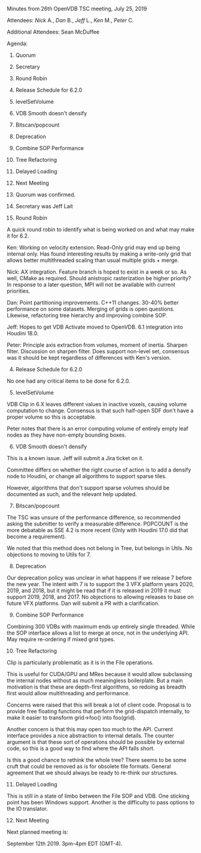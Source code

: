 Minutes from 26th OpenVDB TSC meeting, July 25, 2019

Attendees: *Nick* A., *Dan* B., *Jeff* L., *Ken* M., *Peter* C.

Additional Attendees: Sean McDuffee

Agenda:

1) Quorum
2) Secretary
3) Round Robin
4) Release Schedule for 6.2.0
5) levelSetVolume
6) VDB Smooth doesn't densify
7) Bitscan/popcount
8) Deprecation
9) Combine SOP Performance
10) Tree Refactoring
11) Delayed Loading
12) Next Meeting

1) Quorum was confirmed.

2) Secretary was Jeff Lait

3) Round Robin

A quick round robin to identify what is being worked on and what may
make it for 6.2.

Ken: Working on velocity extension.  Read-Only grid may end up being internal
only.  Has found interesting results by making a write-only grid that allows
better multithreaded scaling than usual multiple grids + merge.

Nick: AX integration.  Feature branch is hoped to exist in a week or so.
As well, CMake as required.  Should anistropic rasterization be higher
priority?  In response to a later question, MPI will not be available with
current priorities.

Dan: Point partitioning improvements.  C++11 changes.  30-40% better performance
on some datasets.  Merging of grids is open questions.  Likewise, refactoring
tree hierarchy and improving combine SOP.

Jeff: Hopes to get VDB Activate moved to OpenVDB.  6.1 integration into
Houdini 18.0.

Peter: Principle axis extraction from volumes, moment of inertia.  Sharpen
filter.  Discussion on sharpen filter.  Does support non-level set, consensus
was it should be kept regardless of differences with Ken's version.

4) Release Schedule for 6.2.0

No one had any critical items to be done for 6.2.0.

5) levelSetVolume

VDB Clip in 6.X leaves different values in inactive voxels, causing volume
computation to change.  Consensus is that such half-open SDF don't have
a proper volume so this is acceptable.

Peter notes that there is an error computing volume of entirely empty
leaf nodes as they have non-empty bounding boxes.

6) VDB Smooth doesn't densify

This is a known issue.  Jeff will submit a Jira ticket on it.

Committee differs on whether the right course of action is to add a densify
node to Houdini, or change all algorithms to support sparse tiles.

However, algorithms that don't support sparse volumes should be documented as
such, and the relevant help updated.

7) Bitscan/popcount

The TSC was unsure of the performance difference, so recommended asking
the submitter to verify a measurable difference.  POPCOUNT is the more
debatable as SSE 4.2 is more recent (Only with Houdini 17.0 did that become
a requirement).

We noted that this method does not belong in Tree, but belongs in Utils.
No objections to moving to Utils for 7.

8) Deprecation

Our deprecation policy was unclear in what happens if we release 7 before
the new year.  The intent with 7 is to support the 3 VFX platform years
2020, 2019, and 2018, but it might be read that if it is released in 2019
it must support 2019, 2018, and 2017.  No objections to allowing releases
to base on future VFX platforms.  Dan will submit a PR with a clarification.

9) Combine SOP Performance

Combining 300 VDBs with maximum ends up entirely single threaded.  While
the SOP interface allows a list to merge at once, not in the underlying
API.  May require re-ordering if mixed grid types.

10) Tree Refactoring

Clip is particularly problematic as it is in the File operations.

This is useful for CUDA/GPU and MRes because it would allow subclassing
the internal nodes without as much meaningless boilerplate.  But a main
motivation is that these are depth-first algorithms, so redoing as breadth
first would allow multithreading and performance.

Concerns were raised that this will break a lot of client code.  Proposal
is to provide free floating functions that perform the grid-dispatch
internally, to make it easier to transform grid->foo() into foo(grid).

Another concern is that this may open too much to the API.  Current
interface provides a nice abstraction to internal details.  The counter
argument is that these sort of operations should be possible by external
code, so this is a good way to find where the API falls short.

Is this a good chance to rethink the whole tree?  There seems to be
some cruft that could be removed as is for obsolete file formats.
General agreement that we should always be ready to re-think our structures.

11) Delayed Loading

This is still in a state of limbo between the File SOP and VDB.  One
sticking point has been Windows support.  Another is the difficulty
to pass options to the IO translator.

12) Next Meeting

Next planned meeting is:

September 12th 2019.  3pm-4pm EDT (GMT-4).
